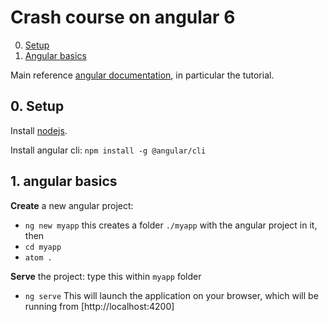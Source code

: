 # Crash course on angular 6

0. [Setup](#ngsetup)
1. [Angular basics](#ngbas)



Main reference [angular documentation](https://angular.io/docs), in particular the tutorial.

<a name="ngsetup"></a>
## 0. Setup

Install [nodejs](https://nodejs.org/en/download/).

Install angular cli: `npm install -g @angular/cli`

<a name="ngbas"></a>
## 1. angular basics

**Create** a new angular project:
- `ng new myapp`
this creates a folder `./myapp` with the angular project in it, then
- `cd myapp`
- `atom .`

**Serve** the project: type this within `myapp` folder
- `ng serve`
This will launch the application on your browser, which will be running from [http://localhost:4200]

